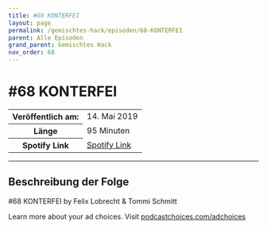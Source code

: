 ```yaml
---
title: #68 KONTERFEI
layout: page
permalink: /gemischtes-hack/episoden/68-KONTERFEI
parent: Alle Episoden
grand_parent: Gemischtes Hack
nav_order: 68
---
```


# #68 KONTERFEI
<table class="resp-table dcf-table dcf-table-responsive dcf-table-bordered dcf-table-striped dcf-w-100%">
                    <tbody>
                        <tr>
                            <th scope="row">Veröffentlich am:</th>
                            <td data-label="Veröffentlich am:">14. Mai 2019</td>
                        </tr>
                        <tr>
                            <th scope="row">Länge </th>
                            <td data-label="Länge ">95 Minuten</td>
                        </tr><tr>
                                <th scope="row">Spotify Link</th>
                                <td data-label="Spotify Link"><a href="https://open.spotify.com/episode/5Sd3h4q3pZ7IMBqJFEapuB">Spotify Link</a></td>
                            </tr></tbody>
                </table>

***

## Beschreibung der Folge

<div>
<p>#68 KONTERFEI by Felix Lobrecht &amp; Tommi Schmitt</p><p> </p><p>Learn more about your ad choices. Visit <a href="https://podcastchoices.com/adchoices">podcastchoices.com/adchoices</a></p>  
</div>


